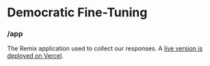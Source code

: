 # Democratic Fine-Tuning 

### /app 
The Remix application used to collect our responses. A [live version is deployed on Vercel](http://dft.meaningalignment.org).
